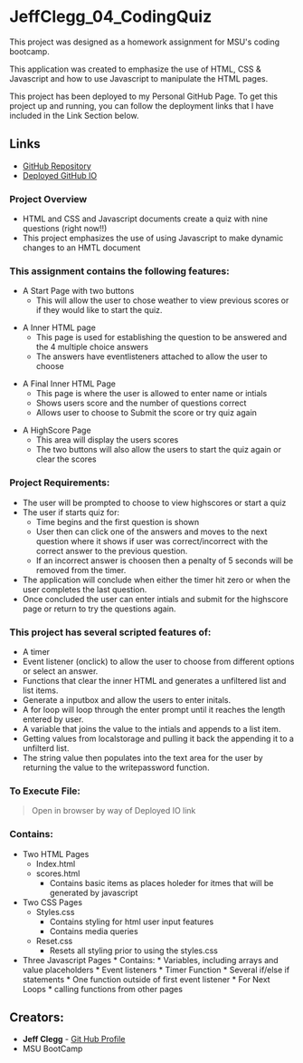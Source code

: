 # JeffClegg_04_CodingQuiz

This project was designed as a homework assignment for MSU's coding bootcamp. 

This application was created to emphasize the use of HTML, CSS & Javascript and how to use Javascript to manipulate the HTML pages.

This project has been deployed to my Personal GitHub Page. To get this project up and running, you can follow the deployment links that I have included in the Link Section below.

## Links

* [GitHub Repository](https://github.com/JC72/JeffClegg_04_CodeQuiz)
* [Deployed GitHub IO](https://jc72.github.io/JeffClegg_04_CodeQuiz/) 

### Project Overview
* HTML and CSS and Javascript documents create a quiz with nine questions (right now!!)
* This project emphasizes the use of using Javascript to make dynamic changes to an HMTL document

<!-- ![](assets/ScreenShots/StartingPage.png) -->

### This assignment contains the following features: 
* A Start Page with two buttons
    * This will allow the user to chose weather to view previous scores or if they would like to start the quiz.

<!-- ![](assets/ScreenShots/LengthPrompt.png)-->

* A Inner HTML page
    * This page is used for establishing the question to be answered and the 4 multiple choice answers
    * The answers have eventlisteners attached to allow the user to choose

<!-- ![](assets/ScreenShots/LowerCase.png) -->


* A Final Inner HTML Page
    * This page is where the user is allowed to enter name or intials
    * Shows users score and the number of questions correct
    * Allows user to choose to Submit the score or try quiz again

<!-- ![](assets/ScreenShots/NumberPrompt.png) -->

<!-- ![](assets/ScreenShots/SpecChars.png)

![](assets/ScreenShots/UpperCase.png) -->

* A HighScore Page
    * This area will display the users scores
    * The two buttons will also allow the users to start the quiz again or clear the scores

<!-- ![](assets/ScreenShots/FinalProduct.png) -->


### Project Requirements: 

* The user will be prompted to choose to view highscores or start a quiz
* The user if starts quiz for: 
    * Time begins and the first question is shown
    * User then can click one of the answers and moves to the next question where it shows if user was correct/incorrect with the correct answer to the previous question.
    * If an incorrect answer is choosen then a penalty of 5 seconds will be removed from the timer.
* The application will conclude when either the timer hit zero or when the user completes the last question.     
* Once concluded the user can enter intials and submit for the highscore page or return to try the questions again.


### This project has several scripted features of:
* A timer 
* Event listener (onclick) to allow the user to choose from different options or select an answer.
* Functions that clear the inner HTML and generates a unfiltered list and list items.
* Generate a inputbox and allow the users to enter initals.
* A for loop will loop through the enter prompt until it reaches the length entered by user. 
* A variable that joins the value to the intials and appends to a list item.
* Getting values from localstorage and pulling it back the appending it to a unfilterd list. 
* The string value then populates into the text area for the user by returning the value to the writepassword function.

### To Execute File:
> Open in browser by way of Deployed IO link

### Contains: 
* Two HTML Pages
    * Index.html 
    * scores.html
        * Contains basic items as places holeder for itmes that will be generated by javascript
* Two CSS Pages
    * Styles.css
        * Contains styling for html user input features
        * Contains media queries
    * Reset.css
        * Resets all styling prior to using the styles.css
* Three Javascript Pages
        * Contains: 
        * Variables, including arrays and value placeholders
        * Event listeners
        * Timer Function
        * Several if/else if statements
        * One function outside of first event listener
        * For Next Loops
        * calling functions from other pages

## Creators:

* **Jeff Clegg** - [Git Hub Profile](https://github.com/JC72)
* MSU BootCamp